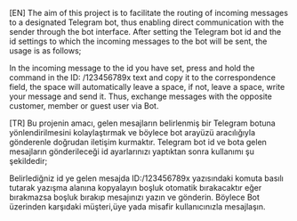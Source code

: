 [EN]
The aim of this project is to facilitate the routing of incoming messages to a designated Telegram bot, thus enabling direct communication with the sender through the bot interface.
After setting the Telegram bot id and the id settings to which the incoming messages to the bot will be sent, the usage is as follows;

In the incoming message to the id you have set, press and hold the command in the ID: /123456789x text and copy it to the correspondence field, the space will automatically leave a space, if not, leave a space, write your message and send it.
Thus, exchange messages with the opposite customer, member or guest user via Bot.


[TR]
Bu projenin amacı, gelen mesajların belirlenmiş bir Telegram botuna yönlendirilmesini kolaylaştırmak ve böylece bot arayüzü aracılığıyla gönderenle doğrudan iletişim kurmaktır.
Telegram bot id ve bota gelen mesajların gönderileceği id ayarlarınızı yaptıktan sonra kullanımı şu şekildedir;

Belirlediğniz id ye gelen mesajda  ID:/123456789x yazısındaki komuta basılı tutarak yazışma alanına kopyalayın boşluk otomatik bırakacaktır eğer bırakmazsa boşluk bırakıp mesajınızı yazın ve gönderin.
Böylece Bot üzerinden karşıdaki müşteri,üye yada misafir kullanıcınızla mesajlaşın.

